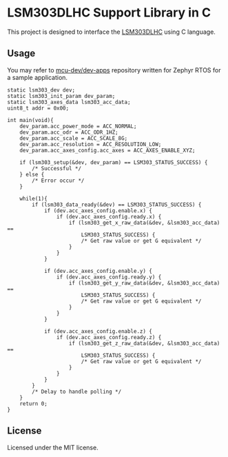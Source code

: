 # LSM303DLHC Support Library in C

This project is designed to interface the [LSM303DLHC](https://www.st.com/resource/en/datasheet/lsm303dlhc.pdf) using C language.

## Usage

You may refer to [mcu-dev/dev-apps](https://github.com/mcu-dev/dev-apps) repository written for Zephyr RTOS for a sample application.

```
static lsm303_dev dev;
static lsm303_init_param dev_param;
static lsm303_axes_data lsm303_acc_data;
uint8_t addr = 0x00;

int main(void){
    dev_param.acc_power_mode = ACC_NORMAL;
    dev_param.acc_odr = ACC_ODR_1HZ;
    dev_param.acc_scale = ACC_SCALE_8G;
    dev_param.acc_resolution = ACC_RESOLUTION_LOW;
    dev_param.acc_axes_config.acc_axes = ACC_AXES_ENABLE_XYZ;

    if (lsm303_setup(&dev, dev_param) == LSM303_STATUS_SUCCESS) {
        /* Successful */
    } else {
        /* Error occur */
    }

    while(1){
        if (lsm303_data_ready(&dev) == LSM303_STATUS_SUCCESS) {
            if (dev.acc_axes_config.enable.x) {
                if (dev.acc_axes_config.ready.x) {
                    if (lsm303_get_x_raw_data(&dev, &lsm303_acc_data) ==
                        LSM303_STATUS_SUCCESS) {
                        /* Get raw value or get G equivalent */
                    }
                }
            }

            if (dev.acc_axes_config.enable.y) {
                if (dev.acc_axes_config.ready.y) {
                    if (lsm303_get_y_raw_data(&dev, &lsm303_acc_data) ==
                        LSM303_STATUS_SUCCESS) {
                        /* Get raw value or get G equivalent */
                    }
                }
            }

            if (dev.acc_axes_config.enable.z) {
                if (dev.acc_axes_config.ready.z) {
                    if (lsm303_get_z_raw_data(&dev, &lsm303_acc_data) ==
                        LSM303_STATUS_SUCCESS) {
                        /* Get raw value or get G equivalent */
                    }
                }
            }
        }
        /* Delay to handle polling */
    }
    return 0;
}

```

## License

Licensed under the MIT license.